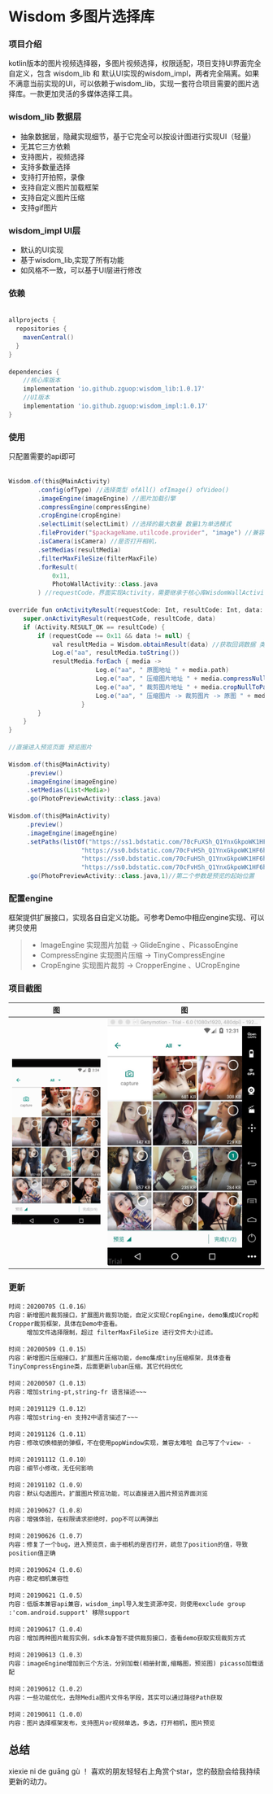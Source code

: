 # Wisdom 多图片选择库 

### 项目介绍

kotlin版本的图片视频选择器，多图片视频选择，权限适配，项目支持UI界面完全自定义，包含 wisdom_lib 和 默认UI实现的wisdom_impl，两者完全隔离。如果不满意当前实现的UI，可以依赖于wisdom_lib，实现一套符合项目需要的图片选择库。一款更加灵活的多媒体选择工具。

### wisdom_lib 数据层
- 抽象数据层，隐藏实现细节，基于它完全可以按设计图进行实现UI（轻量）
- 无其它三方依赖
- 支持图片，视频选择
- 支持多数量选择 
- 支持打开拍照，录像
- 支持自定义图片加载框架
- 支持自定义图片压缩
- 支持gif图片

### wisdom_impl UI层
- 默认的UI实现
- 基于wisdom_lib,实现了所有功能
- 如风格不一致，可以基于UI层进行修改

### 依赖
```groovy

allprojects {
  repositories {
    mavenCentral()
  }
}

dependencies {
    //核心库版本
    implementation 'io.github.zguop:wisdom_lib:1.0.17'
    //UI版本
    implementation 'io.github.zguop:wisdom_impl:1.0.17'
}
```
### 使用
只配置需要的api即可
```groovy

Wisdom.of(this@MainActivity)
        .config(ofType) //选择类型 ofAll() ofImage() ofVideo()
        .imageEngine(imageEngine) //图片加载引擎
        .compressEngine(compressEngine)
        .cropEngine(cropEngine)
        .selectLimit(selectLimit) //选择的最大数量 数量1为单选模式
        .fileProvider("$packageName.utilcode.provider", "image") //兼容android7.0
        .isCamera(isCamera) //是否打开相机，
        .setMedias(resultMedia)
        .filterMaxFileSize(filterMaxFile)
        .forResult(
            0x11,
            PhotoWallActivity::class.java
        ) //requestCode，界面实现Activity，需要继承于核心库WisdomWallActivity
     
override fun onActivityResult(requestCode: Int, resultCode: Int, data: Intent?) {
    super.onActivityResult(requestCode, resultCode, data)
    if (Activity.RESULT_OK == resultCode) {
        if (requestCode == 0x11 && data != null) {
            val resultMedia = Wisdom.obtainResult(data) //获取回调数据 类型Media 包含String path， Uri uri 路径
            Log.e("aa", resultMedia.toString())
            resultMedia.forEach { media ->
                        Log.e("aa", " 原图地址 " + media.path)
                        Log.e("aa", " 压缩图片地址 " + media.compressNullToPath())
                        Log.e("aa", " 裁剪图片地址 " + media.cropNullToPath())
                        Log.e("aa", " 压缩图片 -> 裁剪图片 -> 原图 " + media.compressOrCropNullToPath())
                    }
        }
    }
}

//直接进入预览页面 预览图片

Wisdom.of(this@MainActivity)
     .preview()
     .imageEngine(imageEngine)
     .setMedias(List<Media>)
     .go(PhotoPreviewActivity::class.java)

Wisdom.of(this@MainActivity)
     .preview()
     .imageEngine(imageEngine)
     .setPaths(listOf("https://ss1.bdstatic.com/70cFuXSh_Q1YnxGkpoWK1HF6hhy/it/u=255586071,2019273368&fm=26&gp=0.jpg",
                    "https://ss0.bdstatic.com/70cFvHSh_Q1YnxGkpoWK1HF6hhy/it/u=2028868596,3857587342&fm=26&gp=0.jpg",
                    "https://ss0.bdstatic.com/70cFuHSh_Q1YnxGkpoWK1HF6hhy/it/u=3147757822,2248639000&fm=26&gp=0.jpg",
                    "https://ss0.bdstatic.com/70cFvHSh_Q1YnxGkpoWK1HF6hhy/it/u=248541496,3500754578&fm=26&gp=0.jpg"))
     .go(PhotoPreviewActivity::class.java,1)//第二个参数是预览的起始位置

```

### 配置engine
框架提供扩展接口，实现各自自定义功能。可参考Demo中相应engine实现、可以拷贝使用

>* ImageEngine    实现图片加载 -> GlideEngine 、PicassoEngine
>* CompressEngine 实现图片压缩 -> TinyCompressEngine
>* CropEngine     实现图片裁剪 -> CropperEngine 、UCropEngine

### 项目截图

|图|图|
|---|---|
|![img1](gif/auto5.gif)|![img1](gif/1560244261536.jpg)|


### 更新


    时间：20200705（1.0.16）
    内容：新增图片裁剪接口，扩展图片裁剪功能，自定义实现CropEngine，demo集成UCrop和Cropper裁剪框架，具体在Demo中查看。
         增加文件选择限制，超过 filterMaxFileSize 进行文件大小过滤。

    时间：20200509（1.0.15）
    内容：新增图片压缩接口，扩展图片压缩功能，demo集成tiny压缩框架，具体查看TinyCompressEngine类，后面更新luban压缩，其它代码优化
    
    时间：20200507（1.0.13）
    内容：增加string-pt,string-fr 语言描述~~~

    时间：20191129（1.0.12）
    内容：增加string-en 支持2中语言描述了~~~
    
    时间：20191126（1.0.11）
    内容：修改切换相册的弹框，不在使用popWindow实现，兼容太难啦 自己写了个view- -

    时间：20191112（1.0.10）
    内容：细节小修改，无任何影响

    时间：20191102（1.0.9）
    内容：默认勾选图片。扩展图片预览功能，可以直接进入图片预览界面浏览
    
    时间：20190627（1.0.8）
    内容：增强体验，在权限请求拒绝时，pop不可以再弹出

    时间：20190626（1.0.7）
    内容：修复了一个bug，进入预览页，由于相机的是否打开，疏忽了position的值，导致position值正确
    
    时间：20190624（1.0.6）
    内容：稳定相机兼容性

    时间：20190621（1.0.5）
    内容：低版本兼容api兼容，wisdom_impl导入发生资源冲突，则使用exclude group :'com.android.support' 移除support

    时间：20190617（1.0.4）
    内容：增加两种图片裁剪实例，sdk本身暂不提供裁剪接口，查看demo获取实现裁剪方式
    
    时间：20190613（1.0.3）
    内容：imageEngine增加到三个方法，分别加载(相册封面,缩略图，预览图) picasso加载适配

    时间：20190612（1.0.2）
    内容：一些功能优化，去除Media图片文件名字段，其实可以通过路径Path获取
    
    时间：20190611（1.0.0）
    内容：图片选择框架发布，支持图片or视频单选，多选，打开相机，图片预览

总结
-
xiexie ni de guāng gù ！ 喜欢的朋友轻轻右上角赏个star，您的鼓励会给我持续更新的动力。








